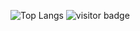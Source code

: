 
![Top Langs](https://komarev.com/ghpvc/?AleksandrPav=your-github-AleksandrPav)
![visitor badge](https://visitor-badge.glitch.me/badge?page_id=jwenjian.visitor-badge&left_color=red&right_color=green&left_text=Hello%20Visitors)
